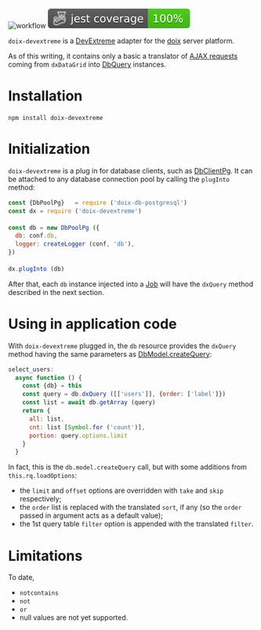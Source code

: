 ![workflow](https://github.com/do-/node-doix-devextreme/actions/workflows/main.yml/badge.svg)
![Jest coverage](./badges/coverage-jest%20coverage.svg)

`doix-devextreme` is a [DevExtreme](https://www.devexpress.com) adapter for the [doix](https://github.com/do-/node-doix) server platform.

As of this writing, it contains only a basic a translator of [AJAX requests](https://js.devexpress.com/jQuery/Documentation/ApiReference/Data_Layer/CustomStore/LoadOptions/) coming from `dxDataGrid` into [DbQuery](https://github.com/do-/node-doix-db/wiki/DbQuery) instances.

# Installation
```
npm install doix-devextreme
```

# Initialization
`doix-devextreme` is a plug in for database clients, such as [DbClientPg](https://github.com/do-/node-doix-db-postgresql/wiki/DbClientPg). It can be attached to any database connection pool by calling the `plugInto` method:

```js
const {DbPoolPg}   = require ('doix-db-postgresql')
const dx = require ('doix-devextreme')

const db = new DbPoolPg ({
  db: conf.db,
  logger: createLogger (conf, 'db'),
})

dx.plugInto (db)
```

After that, each `db` instance injected into a [Job](https://github.com/do-/node-doix/wiki/Job) will have the `dxQuery` method described in the next section.

# Using in application code
With `doix-devextreme` plugged in, the `db` resource provides the `dxQuery` method having the same parameters as [DbModel.createQuery](https://github.com/do-/node-doix-db/wiki/DbModel#createquery):

```js
select_users:    
  async function () {
    const {db} = this
    const query = db.dxQuery ([['users']], {order: ['label']})
    const list = await db.getArray (query)
    return {
      all: list, 
      cnt: list [Symbol.for ('count')], 
      portion: query.options.limit
    }
  }
```

In fact, this is the `db.model.createQuery` call, but with some additions from `this.rq.loadOptions`:
* the `limit` and `offset` options are overridden with `take` and `skip` respectively;
* the `order` list is replaced with the translated `sort`, if any (so the `order` passed in argument acts as a default value);
* the 1st query table `filter` option is appended with the translated `filter`.

# Limitations

To date,
* `notcontains` 
* `not`
* `or`
* null values
are not yet supported.

